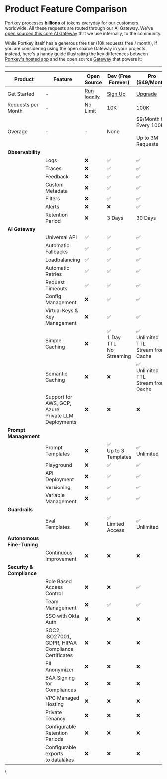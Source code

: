 # Product Feature Comparison

Portkey processes **billions** of tokens everyday for our customers worldwide. All these requests are routed through our AI Gateway. We've [open sourced this core AI Gateway](https://portkey.sh/gateway) that we use internally, to the community.

While Portkey itself has a generous free tier (10k requests free / month), if you are considering using the open source Gateway in your projects instead, here's a handy guide illustrating the key differences between [Portkey's hosted app](https://app.portkey.ai/) and the open source [Gateway](https://github.com/Portkey-AI/gateway) that powers it:

***

<table data-full-width="true"><thead><tr><th width="150">Product</th><th>Feature</th><th width="126">Open Source</th><th>Dev (Free Forever)</th><th width="205">Pro ($49/Month)</th><th>Enterprise (Custom)</th></tr></thead><tbody><tr><td>Get Started</td><td>-</td><td><a href="https://github.com/portkey-ai/gateway">Run locally</a></td><td><a href="https://app.portkey.ai/signup">Sign Up</a></td><td><a href="https://app.portkey.ai/signup">Upgrade</a></td><td><a href="https://portkey.sh/demo-5">Schedule Call</a></td></tr><tr><td>Requests per Month</td><td>-</td><td>No Limit</td><td>10K</td><td>100K</td><td>Unlimited</td></tr><tr><td>Overage</td><td>-</td><td>-</td><td>None</td><td>$9/Month for Every 100K<br><br>Up to 3M Requests</td><td>-</td></tr><tr><td><strong>Observability</strong></td><td></td><td></td><td></td><td></td><td></td></tr><tr><td></td><td>Logs</td><td>❌</td><td>✅</td><td>✅</td><td>✅</td></tr><tr><td></td><td>Traces</td><td>❌</td><td>✅</td><td>✅</td><td>✅</td></tr><tr><td></td><td>Feedback</td><td>❌</td><td>✅</td><td>✅</td><td>✅</td></tr><tr><td></td><td>Custom Metadata</td><td>❌</td><td>✅</td><td>✅</td><td>✅</td></tr><tr><td></td><td>Filters</td><td>❌</td><td>✅</td><td>✅</td><td>✅</td></tr><tr><td></td><td>Alerts</td><td>❌</td><td>❌</td><td>✅</td><td>✅</td></tr><tr><td></td><td>Retention Period</td><td>❌</td><td>3 Days</td><td>30 Days</td><td>Custom</td></tr><tr><td><strong>AI Gateway</strong></td><td></td><td></td><td></td><td></td><td></td></tr><tr><td></td><td>Universal API</td><td>✅</td><td>✅</td><td>✅</td><td>✅</td></tr><tr><td></td><td>Automatic Fallbacks</td><td>✅</td><td>✅</td><td>✅</td><td>✅</td></tr><tr><td></td><td>Loadbalancing</td><td>✅</td><td>✅</td><td>✅</td><td>✅</td></tr><tr><td></td><td>Automatic Retries</td><td>✅</td><td>✅</td><td>✅</td><td>✅</td></tr><tr><td></td><td>Request Timeouts</td><td>✅</td><td>✅</td><td>✅</td><td>✅</td></tr><tr><td></td><td>Config Management</td><td>❌</td><td>✅</td><td>✅</td><td>✅</td></tr><tr><td></td><td>Virtual Keys &#x26; Key Management</td><td>❌</td><td>✅</td><td>✅</td><td>✅ (with Budgeting support)</td></tr><tr><td></td><td>Simple Caching</td><td>❌</td><td>✅<br>1 Day TTL<br>No Streaming</td><td>✅<br>Unlimited TTL<br>Stream from Cache</td><td>✅<br>Unlimited TTL<br>Stream from Cache</td></tr><tr><td></td><td>Semantic Caching</td><td>❌</td><td>❌</td><td>✅<br>Unlimited TTL<br>Stream from Cache</td><td>✅<br>Unlimited TTL<br>Stream from Cache</td></tr><tr><td></td><td>Support for AWS, GCP, Azure<br>Private LLM Deployments</td><td>❌</td><td>❌</td><td>❌</td><td>✅</td></tr><tr><td><strong>Prompt Management</strong></td><td></td><td></td><td></td><td></td><td></td></tr><tr><td></td><td>Prompt Templates</td><td>❌</td><td>✅<br>Up to 3 Templates</td><td>✅<br>Unlimited</td><td>✅<br>Unlimited</td></tr><tr><td></td><td>Playground</td><td>❌</td><td>✅</td><td>✅</td><td>✅</td></tr><tr><td></td><td>API Deployment</td><td>❌</td><td>✅</td><td>✅</td><td>✅</td></tr><tr><td></td><td>Versioning</td><td>❌</td><td>✅</td><td>✅</td><td>✅</td></tr><tr><td></td><td>Variable Management</td><td>❌</td><td>✅</td><td>✅</td><td>✅</td></tr><tr><td><strong>Guardrails</strong></td><td></td><td></td><td></td><td></td><td></td></tr><tr><td></td><td>Eval Templates</td><td>❌</td><td>✅<br>Limited Access</td><td>✅<br>Unlimited</td><td>✅<br>Unlimited</td></tr><tr><td><strong>Autonomous Fine-Tuning</strong></td><td></td><td></td><td></td><td></td><td></td></tr><tr><td></td><td>Continuous Improvement</td><td>❌</td><td>❌</td><td>❌</td><td>✅</td></tr><tr><td><strong>Security &#x26; Compliance</strong></td><td></td><td></td><td></td><td></td><td></td></tr><tr><td></td><td>Role Based<br>Access Control</td><td>❌</td><td>❌</td><td>✅</td><td>✅ (Advanced)</td></tr><tr><td></td><td>Team Management</td><td>❌</td><td>✅</td><td>✅</td><td>✅ (Advanced)</td></tr><tr><td></td><td>SSO with Okta Auth</td><td>❌</td><td>❌</td><td>❌</td><td>✅</td></tr><tr><td></td><td>SOC2, ISO27001,<br>GDPR, HIPAA Compliance<br>Certificates</td><td>❌</td><td>❌</td><td>❌</td><td>✅</td></tr><tr><td></td><td>PII Anonymizer</td><td>❌</td><td>❌</td><td>❌</td><td>✅</td></tr><tr><td></td><td>BAA Signing<br>for Compliances</td><td>❌</td><td>❌</td><td>❌</td><td>✅</td></tr><tr><td></td><td>VPC Managed Hosting</td><td>❌</td><td>❌</td><td>❌</td><td>✅</td></tr><tr><td></td><td>Private Tenancy</td><td>❌</td><td>❌</td><td>❌</td><td>✅</td></tr><tr><td></td><td>Configurable Retention<br>Periods</td><td>❌</td><td>❌</td><td>❌</td><td>✅</td></tr><tr><td></td><td>Configurable exports<br>to datalakes</td><td>❌</td><td>❌</td><td>❌</td><td>✅</td></tr></tbody></table>

\
